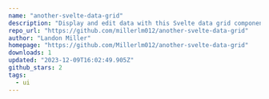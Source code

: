 ```yaml
---
name: "another-svelte-data-grid"
description: "Display and edit data with this Svelte data grid component."
repo_url: "https://github.com/millerlm012/another-svelte-data-grid"
author: "Landon Miller"
homepage: "https://github.com/Millerlm012/another-svelte-data-grid"
downloads: 1
updated: "2023-12-09T16:02:49.905Z"
github_stars: 2
tags: 
  - ui
---
```

